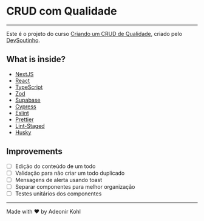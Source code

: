 # CRUD com Qualidade

---

Este é o projeto do curso [Criando um CRUD de Qualidade](https://crudcomqualidade.io/), criado pelo [DevSoutinho](https://twitter.com/omariosouto).

## What is inside?

- [NextJS](https://nextjs.org/)
- [React](https://reactjs.org/)
- [TypeScript](https://typescriptlang.org/)
- [Zod](https://zod.dev/)
- [Supabase](https://supabase.com/)
- [Cypress](https://www.cypress.io/)
- [Eslint](https://eslint.org/)
- [Prettier](https://prettier.io/)
- [Lint-Staged](https://github.com/okonet/lint-staged)
- [Husky](https://github.com/typicode/husky)

## Improvements

- [ ] Edição do conteúdo de um todo
- [ ] Validação para não criar um todo duplicado
- [ ] Mensagens de alerta usando toast
- [ ] Separar componentes para melhor organização
- [ ] Testes unitários dos componentes

---

Made with ♥️ by Adeonir Kohl
